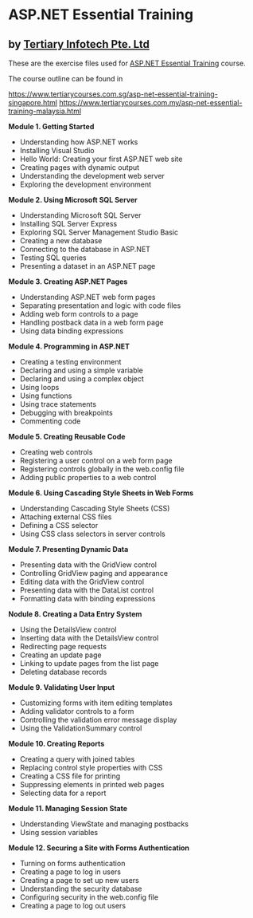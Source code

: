 # ASP.NET Essential Training
## by [Tertiary Infotech Pte. Ltd](https://www.tertiarycourses.com.sg/)

These are the exercise files used for [ASP.NET Essential Training](https://www.tertiarycourses.com.sg/asp-net-essential-training-singapore.html) course. 

The course outline can be found in 

https://www.tertiarycourses.com.sg/asp-net-essential-training-singapore.html
https://www.tertiarycourses.com.my/asp-net-essential-training-malaysia.html

<p><strong>Module 1. Getting Started</strong></p>
<ul>
<li>Understanding how ASP.NET works</li>
<li>Installing Visual Studio&nbsp;</li>
<li>Hello World: Creating your first ASP.NET web site</li>
<li>Creating pages with dynamic output</li>
<li>Understanding the development web server</li>
<li>Exploring the development environment</li>
</ul>
<p><strong>Module 2. Using Microsoft SQL Server</strong></p>
<ul>
<li>Understanding Microsoft SQL Server</li>
<li>Installing SQL Server Express</li>
<li>Exploring SQL Server Management Studio Basic</li>
<li>Creating a new database</li>
<li>Connecting to the database in ASP.NET</li>
<li>Testing SQL queries</li>
<li>Presenting a dataset in an ASP.NET page</li>
</ul>
<p><strong>Module 3. Creating ASP.NET Pages</strong></p>
<ul>
<li>Understanding ASP.NET web form pages</li>
<li>Separating presentation and logic with code files</li>
<li>Adding web form controls to a page</li>
<li>Handling postback data in a web form page</li>
<li>Using data binding expressions</li>
</ul>
<p><strong>Module 4. Programming in ASP.NET</strong></p>
<ul>
<li>Creating a testing environment</li>
<li>Declaring and using a simple variable</li>
<li>Declaring and using a complex object</li>
<li>Using loops</li>
<li>Using functions</li>
<li>Using trace statements</li>
<li>Debugging with breakpoints</li>
<li>Commenting code</li>
</ul>
<p><strong>Module 5. Creating Reusable Code</strong></p>
<ul>
<li>Creating web controls</li>
<li>Registering a user control on a web form page</li>
<li>Registering controls globally in the web.config file</li>
<li>Adding public properties to a web control</li>
</ul>
<p><strong>Module 6. Using Cascading Style Sheets in Web Forms</strong></p>
<ul>
<li>Understanding Cascading Style Sheets (CSS)</li>
<li>Attaching external CSS files</li>
<li>Defining a CSS selector</li>
<li>Using CSS class selectors in server controls</li>
</ul>
<p><strong>Module 7. Presenting Dynamic Data</strong></p>
<ul>
<li>Presenting data with the GridView control</li>
<li>Controlling GridView paging and appearance</li>
<li>Editing data with the GridView control</li>
<li>Presenting data with the DataList control</li>
<li>Formatting data with binding expressions</li>
</ul>
<p><strong>Nodule 8. Creating a Data Entry System</strong></p>
<ul>
<li>Using the DetailsView control</li>
<li>Inserting data with the DetailsView control</li>
<li>Redirecting page requests</li>
<li>Creating an update page</li>
<li>Linking to update pages from the list page</li>
<li>Deleting database records</li>
</ul>
<p><strong>Module 9. Validating User Input</strong></p>
<ul>
<li>Customizing forms with item editing templates</li>
<li>Adding validator controls to a form</li>
<li>Controlling the validation error message display</li>
<li>Using the ValidationSummary control</li>
</ul>
<p><strong>Module 10. Creating Reports</strong></p>
<ul>
<li>Creating a query with joined tables</li>
<li>Replacing control style properties with CSS</li>
<li>Creating a CSS file for printing</li>
<li>Suppressing elements in printed web pages</li>
<li>Selecting data for a report</li>
</ul>
<p><strong>Module 11. Managing Session State</strong></p>
<ul>
<li>Understanding ViewState and managing postbacks</li>
<li>Using session variables</li>
</ul>
<p><strong>Module 12. Securing a Site with Forms Authentication</strong></p>
<ul>
<li>Turning on forms authentication</li>
<li>Creating a page to log in users</li>
<li>Creating a page to set up new users</li>
<li>Understanding the security database</li>
<li>Configuring security in the web.config file</li>
<li>Creating a page to log out users</li>
</ul>
